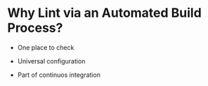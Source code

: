 # Why Lint via an Automated Build Process?

* One place to check

* Universal configuration

* Part of continuos integration
